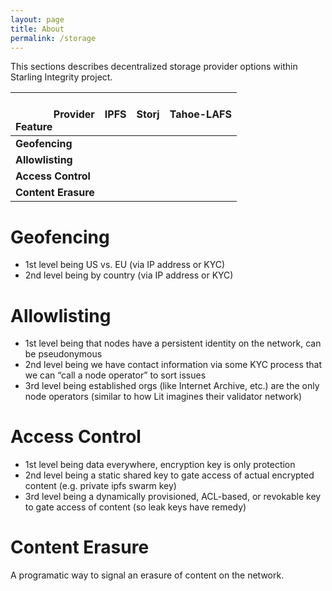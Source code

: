 ```yaml
---
layout: page
title: About
permalink: /storage
---
```


This sections describes decentralized storage provider options within Starling Integrity project.

| <br><span style="float: right;">Provider</span><br/><span style="float: left;">Feature</span> | IPFS | Storj | Tahoe-LAFS |
| :-- | --- | --- | --- |
| **Geofencing** | | |
| **Allowlisting** | | |
| **Access Control** | | |
| **Content Erasure** | | |

# Geofencing

- 1st level being US vs. EU (via IP address or KYC)
- 2nd level being by country (via IP address or KYC)

# Allowlisting

- 1st level being that nodes have a persistent identity on the network, can be pseudonymous
- 2nd level being we have contact information via some KYC process that we can “call a node operator” to sort issues
- 3rd level being established orgs (like Internet Archive, etc.) are the only node operators (similar to how Lit imagines their validator network)

# Access Control

- 1st level being data everywhere, encryption key is only protection
- 2nd level being a static shared key to gate access of actual encrypted content (e.g. private ipfs swarm key)
- 3rd level being a dynamically provisioned, ACL-based, or revokable key to gate access of content (so leak keys have remedy)

# Content Erasure

A programatic way to signal an erasure of content on the network.
